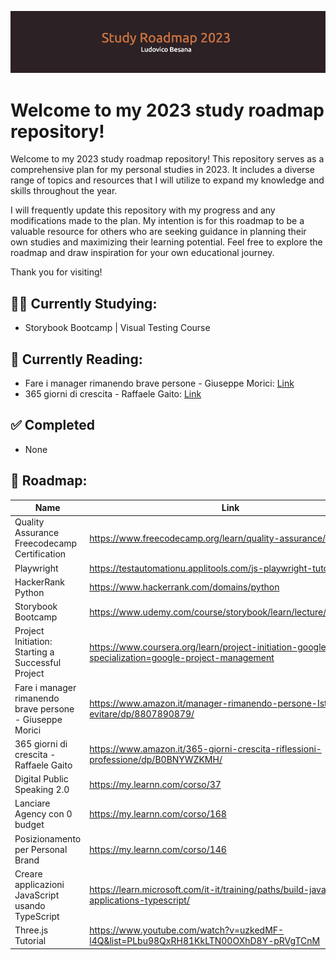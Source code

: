 ![github-header-image](github-header-image.png)

# Welcome to my 2023 study roadmap repository!

Welcome to my 2023 study roadmap repository! This repository serves as a comprehensive plan for my personal studies in 2023. It includes a diverse range of topics and resources that I will utilize to expand my knowledge and skills throughout the year.

I will frequently update this repository with my progress and any modifications made to the plan. My intention is for this roadmap to be a valuable resource for others who are seeking guidance in planning their own studies and maximizing their learning potential. Feel free to explore the roadmap and draw inspiration for your own educational journey.

Thank you for visiting!

## 👨‍🎓 Currently Studying:
- Storybook Bootcamp | Visual Testing Course

## 📖 Currently Reading:

- Fare i manager rimanendo brave persone - Giuseppe Morici: [Link](https://www.amazon.it/manager-rimanendo-persone-Istruzioni-evitare/dp/8807890879/)
- 365 giorni di crescita - Raffaele Gaito: [Link](https://www.amazon.it/365-giorni-crescita-riflessioni-professione/dp/B0BNYWZKMH/)

## ✅ Completed 
- None

## 📍 Roadmap:

|  Name 	| Link | Category  	|
|---	|---	|---	|
| Quality Assurance Freecodecamp Certification  	|  https://www.freecodecamp.org/learn/quality-assurance/ 	|  QA 	|
|  Playwright 	|  https://testautomationu.applitools.com/js-playwright-tutorial/ 	|  QA 	|
| HackerRank Python  	| https://www.hackerrank.com/domains/python  	|  DEV  	|
| Storybook Bootcamp  	| https://www.udemy.com/course/storybook/learn/lecture/22572162  	|  DEV  	|
| Project Initiation: Starting a Successful Project  	|  https://www.coursera.org/learn/project-initiation-google?specialization=google-project-management 	|  MANAGEMENT 	|
| Fare i manager rimanendo brave persone - Giuseppe Morici  	|  https://www.amazon.it/manager-rimanendo-persone-Istruzioni-evitare/dp/8807890879/ 	| BOOK  	|
| 365 giorni di crescita - Raffaele Gaito  	|  https://www.amazon.it/365-giorni-crescita-riflessioni-professione/dp/B0BNYWZKMH/ 	|  BOOK 	|
|  Digital Public Speaking 2.0 	|  https://my.learnn.com/corso/37 	|  MARKETING 	|
|  Lanciare Agency con 0 budget 	|  https://my.learnn.com/corso/168 	|  MARKETING 	|
|  Posizionamento per Personal Brand 	|  https://my.learnn.com/corso/146 	|  MARKETING 	|
| Creare applicazioni JavaScript usando TypeScript  	| https://learn.microsoft.com/it-it/training/paths/build-javascript-applications-typescript/  	|  DEV  	|
| Three.js Tutorial  	| https://www.youtube.com/watch?v=uzkedMF-l4Q&list=PLbu98QxRH81KkLTN00OXhD8Y-pRVgTCnM 	|  DEV  	|




